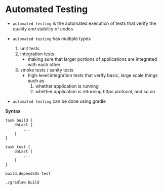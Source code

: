 # Automated Testing

- `automated testing` is the automated execution of tests that verify the quality and stability of codes

- `automated testing` has multiple types
    1. unit tests
    2. integration tests
        - making sure that larger portions of applications are integrated with each other
    3. smoke tests / sanity tests
        - high-level integration tests that verify basic, large scale things such as
            1. whether application is running
            2. whether application is returning https protocol, and so on

- `automated testing` can be done using gradle

**Syntax**
```
task build {
    doLast {
        ...
    }
}

task test {
    doLast {
        ...
    }
}

build.dependsOn test
```

```
./gradlew build
```

